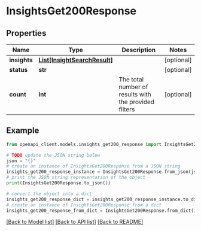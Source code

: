 # InsightsGet200Response


## Properties

Name | Type | Description | Notes
------------ | ------------- | ------------- | -------------
**insights** | [**List[InsightSearchResult]**](InsightSearchResult.md) |  | [optional] 
**status** | **str** |  | [optional] 
**count** | **int** | The total number of results with the provided filters | [optional] 

## Example

```python
from openapi_client.models.insights_get200_response import InsightsGet200Response

# TODO update the JSON string below
json = "{}"
# create an instance of InsightsGet200Response from a JSON string
insights_get200_response_instance = InsightsGet200Response.from_json(json)
# print the JSON string representation of the object
print(InsightsGet200Response.to_json())

# convert the object into a dict
insights_get200_response_dict = insights_get200_response_instance.to_dict()
# create an instance of InsightsGet200Response from a dict
insights_get200_response_from_dict = InsightsGet200Response.from_dict(insights_get200_response_dict)
```
[[Back to Model list]](../README.md#documentation-for-models) [[Back to API list]](../README.md#documentation-for-api-endpoints) [[Back to README]](../README.md)


